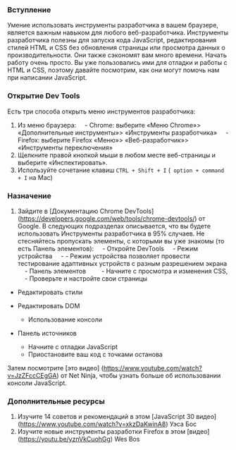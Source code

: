 ### Вступление
Умение использовать инструменты разработчика в вашем браузере, является важным навыком для любого веб-разработчика. Инструменты разработчика полезны для запуска кода JavaScript, редактирования стилей HTML и CSS без обновления страницы или просмотра данных о производительности. Они также сэкономят вам много времени. Начать работу очень просто. Вы уже пользовались ими для отладки и работы с HTML и CSS, поэтому давайте посмотрим, как они могут помочь нам при написании JavaScript.

### Открытие Dev Tools

Есть три способа открыть меню инструментов разработчика:

1. Из меню браузера:
    - Chrome: выберите «Меню Chrome»> «Дополнительные инструменты»> «Инструменты разработчика»
    - Firefox: выберите Firefox «Меню»> «Веб-разработчик»> «Инструменты переключения»
2. Щелкните правой кнопкой мыши в любом месте веб-страницы и выберите «Инспектировать».
3. Используйте сочетание клавиш `CTRL + Shift + I` (` option + command + I` на Mac)

### Назначение

<div class = "lesson-content__panel" markdown = "1">

1. Зайдите в [Документацию Chrome DevTools] (https://developers.google.com/web/tools/chrome-devtools/) от Google. В следующих подразделах описывается, что вы будете использовать Инструменты разработчика в 95% случаев. Не стесняйтесь пропускать элементы, с которыми вы уже знакомы (то есть Панель элементов):
    - Откройте DevTools
    - Режим устройства
    - - Режим устройства позволяет провести тестирование адаптивных устройств с разным разрешением экрана
    - Панель элементов
        - Начните с просмотра и изменения CSS,
    - Проверьте и настройте свои страницы
- Редактировать стили
- Редактировать DOM

   - Использование консоли
- Панель источников
     - Начните с отладки JavaScript
     - Приостановите ваш код с точками останова

Затем посмотрите [это видео] (https://www.youtube.com/watch?v=JzZFccCEgGA) от Net Ninja, чтобы узнать больше об использовании консоли JavaScript.

### Дополнительные ресурсы

1. Изучите 14 советов и рекомендаций в этом [JavaScript 30 видео] (https://www.youtube.com/watch?v=xkzDaKwinA8) Уэса Бос
1. Изучите новые инструменты разработки Firefox в этом [видео] (https://youtu.be/yznVkCuohGg) Wes Bos